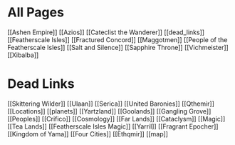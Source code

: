 # All Pages
[[Ashen Empire]]
[[Azios]]
[[Cateclist the Wanderer]]
[[dead_links]]
[[Featherscale Isles]]
[[Fractured Concord]]
[[Maggotmen]]
[[People of the Featherscale Isles]]
[[Salt and Silence]]
[[Sapphire Throne]]
[[Vichmeister]]
[[Xibalba]]

# Dead Links
[[Skittering Wilder]]
[[Ulaan]]
[[Serica]]
[[United Baronies]]
[[Qthemir]]
[[Locations]]
[[planets]]
[[Yartzland]]
[[Goolands]]
[[Gangling Grove]]
[[Peoples]]
[[Crifico]]
[[Cosmology]]
[[Far Lands]]
[[Cataclysm]]
[[Magic]]
[[Tea Lands]]
[[Featherscale Isles Magic]]
[[Yarril]]
[[Fragrant Epocher]]
[[Kingdom of Yama]]
[[Four Cities]]
[[Ethqmir]]
[[map]]
